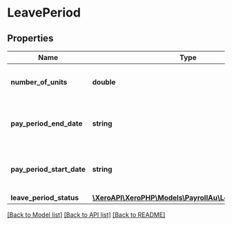 # LeavePeriod

## Properties

 Name                      | Type                                                                            | Description                            | Notes      
---------------------------|---------------------------------------------------------------------------------|----------------------------------------|------------
 **number_of_units**       | **double**                                                                      | The Number of Units for the leave      | [optional] 
 **pay_period_end_date**   | **string**                                                                      | The Pay Period End Date (YYYY-MM-DD)   | [optional] 
 **pay_period_start_date** | **string**                                                                      | The Pay Period Start Date (YYYY-MM-DD) | [optional] 
 **leave_period_status**   | [**\XeroAPI\XeroPHP\Models\PayrollAu\LeavePeriodStatus**](LeavePeriodStatus.md) |                                        | [optional] 

[[Back to Model list]](../README.md#documentation-for-models) [[Back to API list]](../README.md#documentation-for-api-endpoints) [[Back to README]](../README.md)


